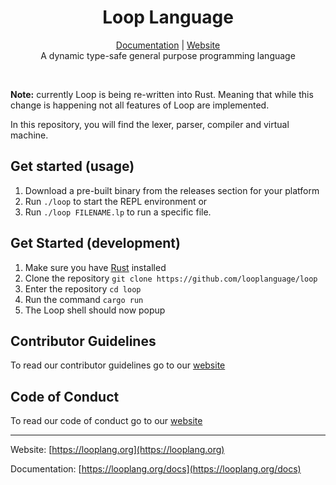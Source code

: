 <h1 align="center">Loop Language</h1>
    <p align="center">
        <a href="https://looplang.org/docs">Documentation</a> |
        <a href="https://looplang.org/">Website</a><br>
    A dynamic type-safe general purpose programming language
    </p>
<br>

**Note:** currently Loop is being re-written into Rust. Meaning that while this
change is happening not all features of Loop are implemented.

In this repository, you will find the lexer, parser, compiler and virtual
machine.<br>

## Get started (usage)

1. Download a pre-built binary from the releases section for your platform
2. Run `./loop` to start the REPL environment or
3. Run `./loop FILENAME.lp` to run a specific file.

## Get Started (development)

1. Make sure you have [Rust](https://www.rust-lang.org/) installed
2. Clone the repository `git clone https://github.com/looplanguage/loop`
3. Enter the repository `cd loop`
4. Run the command `cargo run`
5. The Loop shell should now popup

## Contributor Guidelines

To read our contributor guidelines go to our
[website](https://looplang.org/contributor_guidelines)

## Code of Conduct

To read our code of conduct go to our [website](https://looplang.org/conduct)

---

Website: [https://looplang.org](https://looplang.org)

Documentation: [https://looplang.org/docs](https://looplang.org/docs)
